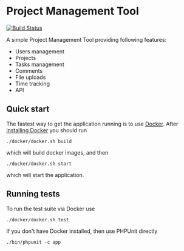 Project Management Tool
=======================

[![Build Status](https://secure.travis-ci.org/adrianolek/PMT.png)](http://travis-ci.org/adrianolek/PMT)


A simple Project Management Tool providing following features:

* Users management
* Projects
* Tasks management
* Comments
* File uploads
* Time tracking
* API

Quick start
-----------

The fastest way to get the application running is to use [Docker](https://www.docker.io).
After [installing Docker](https://docs.docker.com/installation/#installation) you should run

    ./docker/docker.sh build

which will build docker images, and then

    ./docker/docker.sh start

which will start the application.

Running tests
-------------

To run the test suite via Docker use

    ./docker/docker.sh test

If you don't have Docker installed, then use PHPUnit directly

    ./bin/phpunit -c app
